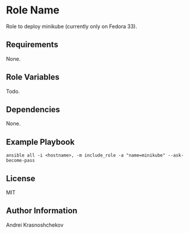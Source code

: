 Role Name
=========

Role to deploy minikube (currently only on Fedora 33).

Requirements
------------

None.

Role Variables
--------------

Todo.

Dependencies
------------

None.

Example Playbook
----------------

`ansible all -i <hostname>, -m include_role -a "name=minikube" --ask-become-pass`

License
-------

MIT

Author Information
------------------

Andrei Krasnoshchekov
